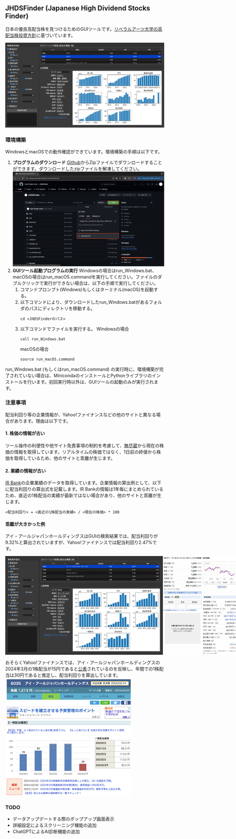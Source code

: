 ## JHDSFinder (Japanese High Dividend Stocks Finder)
日本の優良高配当株を見つけるためのGUIツールです。[リベラルアーツ大学の高配当株投資方針](https://liberaluni.com/stock-tool)に基づいています。

![GUIツール](./img/GUI.png)

### 環境構築
WindowsとmacOSでの動作確認ができています。環境構築の手順は以下です。

1. **プログラムのダウンロード**
   [Github](https://github.com/High-Bridge-Kohei/JHDSFinder)からZipファイルでダウンロードすることができます。ダウンロードしたzipファイルを解凍してください。
![ダウンロード](./img/donwnload_zip.png)
2. **GUIツール起動プログラムの実行**
   Windowsの場合はrun_Windows.bat、macOSの場合はrun_macOS.commandを実行してください。ファイルのダブルクリックで実行ができない場合は、以下の手順で実行してください。
   1. コマンドプロンプト(Windows)もしくはターミナル(macOS)を起動する。
   2. 以下コマンドにより、ダウンロードしたrun_Windows.batがあるフォルダのパスにディレクトリを移動する。
      ```
      cd <JHDSFinderのパス>
      ```
   3. 以下コマンドでファイルを実行する。
      Windowsの場合
      ```
      call run_Windows.bat
      ```
      macOSの場合
      ```
      source run_macOS.command
      ```

run_Windows.bat (もしくはrun_macOS.command) の実行時に、環境構築が完了されていない場合は、MinicondaのインストールとPythonライブラリのインストールを行います。初回実行時以外は、GUIツールの起動のみが実行されます。

### 注意事項
配当利回り等の企業情報が、Yahoo!ファイナンスなどの他のサイトと異なる場合があります。理由は以下です。

#### 1. 株価の情報が古い
ツール操作の利便性や他サイト免責事項の制約を考慮して、[無尽蔵](https://mujinzou.com/)から現在の株価の情報を取得しています。リアルタイムの株価ではなく、1日前の終値から株価を取得しているため、他のサイトと乖離が生じます。

#### 2. 業績の情報が古い
[IR Bank](https://irbank.net/download)の企業業績のデータを取得しています。企業情報の算出例として、以下に配当利回りの算出式を記載します。IR Bankの情報は1年毎にまとめられているため、直近の1株配当の実績が最新ではない場合があり、他のサイトと乖離が生じます。
```
<配当利回り> = <直近の1株配当の実績> / <現在の株価> * 100
```

#### 乖離が大きかった例
アイ・アールジャパンホールディングスはGUIの検索結果では、配当利回りが9.32%と算出されていますが、Yahoo!ファイナンスでは配当利回り2.47%です。
<div style="display: flex;">
    <img src="./img/ir_japan_gui.png" style="width: 500px;">
    <img src="./img/ir_japan_yahoo.png" style="width: 250px;">
</div>


おそらくYahoo!ファイナンスでは、アイ・アールジャパンホールディングスの2024年3月の1株配当が15円であると[公表](https://www.irjapan.jp/ir_info/stock/premium.html)されているのを反映し、年間での1株配当は30円であると推定し、配当利回りを算出しています。
<img src="./img/ir_japan_kabuyoho.png" width="400">

### TODO
- データアップデートする際のポップアップ画面表示
- 詳細設定によるスクリーニング機能の追加
- ChatGPTによるAI診断機能の追加